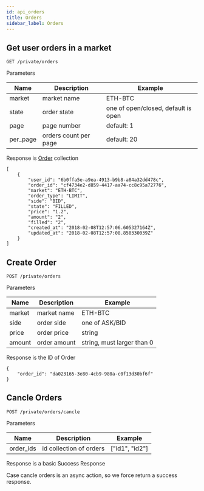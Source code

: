 ```yaml
---
id: api_orders
title: Orders
sidebar_label: Orders
---
```


## Get user orders in a market

```
GET /private/orders
```

Parameters

Name | Description | Example
---- | --- | ---
market | market name | ETH-BTC
state | order state | one of open/closed, default is open
page | page number | default: 1
per_page | orders count per page | default: 20


Response is [Order](/docs/data_structs.html#order) collection 

```
[
    {
        "user_id": "6b0ffa5e-a9ea-4913-b9b8-a84a32dd478c",
        "order_id": "cf4734e2-d859-4417-aa74-cc8c95a72776",
        "market": "ETH-BTC",
        "order_type": "LIMIT",
        "side": "BID",
        "state": "FILLED",
        "price": "1.2",
        "amount": "2",
        "filled": "2",
        "created_at": "2018-02-08T12:57:06.605327164Z",
        "updated_at": "2018-02-08T12:57:08.850330039Z"
    }
]
```

## Create Order

```
POST /private/orders
```

Parameters

Name | Description | Example
---- | --- | ---
market | market name | ETH-BTC
side | order side | one of ASK/BID
price | order price | string
amount | order amount | string, must larger than 0

Response is the ID of Order

```
{
    "order_id": "da023165-3e80-4cb9-980a-c0f13d30bf6f"
}
```

## Cancle Orders

```
POST /private/orders/cancle
```

Parameters

Name | Description | Example
---- | --- | ---
order_ids | id collection of orders | ["id1", "id2"]

Response is a basic Success Response

Case cancle orders is an async action, so we force return a success response.

